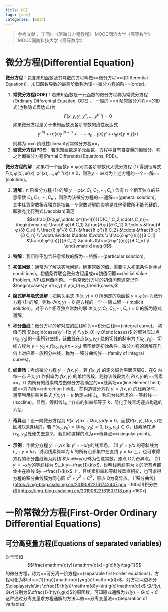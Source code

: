```yaml
---
title: ODE
tags: [ode]
categories: [math]
---
```


> 参考文献：
> 丁同仁《常微分方程教程》
> MOOC同济大学《高等数学》
> MOOC国防科技大学《高等数学》

<!-- more -->

# 微分方程(Differential Equation)

**微分方程**：包含未知函数及其导数的方程叫做==微分方程==((Differential Equation))。未知函数导数的最高阶数称为该==微分方程的阶==(order)。
1. **常微分方程(ODE)**：若未知函数是一元函数的微分方程称为常微分方程(Ordinary Differential Equation, ODE)  。
一般的 ==n 阶常微分方程==的形式(也称隐式表达式)为$$F(x,y,y',y'',\dots,y^{(n)})=0 \tag{1}$$ 如果微分方程是关于未知函数及各阶导数的线性表达式 $$y^{(n)}+a_1(x)y^{(n-1)}+\cdots+a_{n-1}(x)y'+a_n(x)y=f(x)\tag{2}$$  则称为 ==n 阶线性(linearity)常微分方程==。
2. **偏微分方程(PDE)**：若未知函数是多元函数，方程中含有自变量的偏微分，称之为偏微分方程(Partial Differential Equations, PDE)。


**微分方程的解**：如果将一个函数$y=φ(x)$其各阶导数代入微分方程 (1) 得到恒等式$F(x,φ(x),φ'(x),φ''(x),\dots,φ^{(n)}(x))\equiv0$，则称$y=φ(x)$为上述方程的一个==解==(solution)。
1. **通解**：n 阶微分方程 (1) 的解 $y=φ(x,C_1,C_2,\cdots,C_n)$ 含有 n 个相互独立的任意常数 $C_1,C_2,\cdots,C_n$ ，则称为该微分方程的==通解==(general solution)。
其中任意常数相互独立是指每一个常数对解的影响是其他常数所不能代替的，即雅克比行列式(Jacobian)满足 $$\cfrac{D(φ,φ',\cdots,φ^{(n-1)})}{D(C_1,C_2,\cdots,C_n)}=
\begin{vmatrix}
\frac{∂ φ}{∂ C_1} &\frac{∂ φ}{∂ C_2} & \cdots &\frac{∂ φ}{∂ C_n} \\ 
\frac{∂ φ'}{∂ C_1} &\frac{∂ φ'}{∂ C_2} &\cdots &\frac{∂ φ'}{∂ C_n} \\ 
\vdots &\vdots &\ddots &\vdots \\ 
\frac{∂ φ^{(n)}}{∂ C_1} &\frac{∂ φ^{(n)}}{∂ C_2} &\cdots &\frac{∂ φ^{(n)}}{∂ C_n} \\ 
\end{vmatrix}\neq 0$$
2. **特解**：我们称不包含任意常数的解为==特解==(particular solution)。
3. **初值问题**：通常为了解决实际问题，确定常数的值，需要引入初值条件(initial conditions)。初值条件联合微分方程组成==初值问题==(Initial Value Problem, IVP)或柯西问题。
一阶常微分方程的初值问题通常记作 $\begin{cases}y'=f(x,y) \\ 
y(x_0)=y_0\end{cases}$
4. **隐式解与隐式通解**：如果关系式 $\Phi(x,y)=0$ 所确定的隐函数 $y=φ(x)$ 为微分方程 (1) 的解，则称 $\Phi(x,y)=0$ 是方程的一个==隐式解==(implicit solution)。对于 n个相互独立常数的解  $\Phi(x,y,C_1,C_2,\cdots,C_n)=0$ 的解为隐式通解。
5. **积分曲线**：微分方程的解对应的曲线称为==积分曲线==(integral curve)。
初值问题 $\begin{cases}y'=f(x,y) \\ 
y(x_0)=y_0\end{cases}$ 的解对应过点$(x_0,y_0)$的一条积分曲线，该曲线在点$(x_0,y_0)$ 处的切线的斜率为 $f(x_0,y_0)$，切线方程为 $y=y_0+f(x_0,y_0)(x-x_0)$
若不给定初始条件，微分方程的通解在几何上对应着一族积分曲线，称为==积分曲线族==(family of integral curves)。

6. **线素场**：考虑微分方程 $y'=f(x,y)$，若 $f(x,y)$ 的定义域为平面区域G，在G 内每一点 $P(x,y)$ 作斜率为 $f(x,y)$ 的单位线段，则称该线段为点 $P(x,y)$的==线素==。G 内所有的线素构成由微分方程确定的==线素场==(line element field)或==方向场==(direction field)。
在构造微分方程 $y'=f(x,y)$ 的线素场时，通常利用斜率关系式 $f(x,y)=k$ 确定曲线 $L_k$，称它为线素场的==等斜线==(isocline)。显然，等斜线$L_k$上各点的斜率都等于 $k$，简化了线素场逐点构造的方法。
7. **奇异点**：设一阶微分方程为 $P(x,y)dx+Q(x,y)dy=0$，函数$P(x,y),Q(x,y)$在区域G是连续的，若 $P(x_0,y_0)=Q(x_0,y_0)=0,,(x_0,y_0)\in G$，线素场在点$(x_0,y_0)$处便失去意义，我们称这样的点为==奇异点==(singular point)。

- **示例**：作微分方程 $y'=y/x$ 和 $y'=-x/y$的线素场。
(1) $y'=y/x$ 的等斜线为 $L_k:y=kx$，说明线素斜率为 k 的所有点都集中在直线 $y=kx$ 上，也可求得方程的积分曲线簇为射线 $\tanθ=y/x,θ$为任意常数，原点 O为奇异点。
(2) $y'=-x/y$的等斜线为 $L_k:y=-\frac{1}{k}x$，说明线素斜率为 k 的所有点都集中在直线 $y=-\frac{1}{k}x$ 上，且线素斜率和等斜线垂直相交，也可求得方程的积分曲线簇为同心圆 $x^2+y^2=C^2$，原点 O为奇异点。
![积分曲线](https://img-blog.csdnimg.cn/20190822161742447.png =160x)![积分曲线](https://img-blog.csdnimg.cn/20190822161807118.png =160x)

# 一阶常微分方程(First-Order Ordinary Differential Equations)

## 可分离变量方程(Equations of separated variables)

对于形如$$\frac{\mathrm{d}y}{\mathrm{d}x}=g(x)h(y)\tag{1}$$的微分方程，称为==可分离一阶方程==(separable first-order equations)，方程可化为$\cfrac{1}{h(y)}\mathrm{d}y=g(x)\mathrm{d}x$，对方程两边积分$\displaystyle\int \cfrac{1}{h(y)}\mathrm{d}y=\int g(x)\mathrm{d}x$
设$H(y),G(x)$分别为$\cfrac{1}{h(y)},g(x)$的原函数，可知隐式通解为 $H(y)=G(x)+C$
这种通过分离变量求方程通解的方法叫做==分离变量法==(Separation of variables)



#